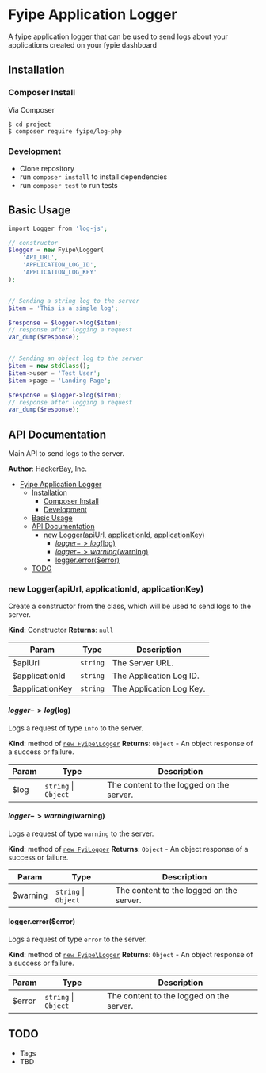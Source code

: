 # Fyipe Application Logger

A fyipe application logger that can be used to send logs about your applications created on your fypie dashboard

## Installation

### Composer Install

Via Composer

```
$ cd project
$ composer require fyipe/log-php
```

### Development

-   Clone repository
-   run `composer install` to install dependencies
-   run `composer test` to run tests

<a name="module_api"></a>

## Basic Usage

```php
import Logger from 'log-js';

// constructor
$logger = new Fyipe\Logger(
    'API_URL',
    'APPLICATION_LOG_ID',
    'APPLICATION_LOG_KEY'
);


// Sending a string log to the server
$item = 'This is a simple log';

$response = $logger->log($item);
// response after logging a request
var_dump($response);


// Sending an object log to the server
$item = new stdClass();
$item->user = 'Test User';
$item->page = 'Landing Page';

$response = $logger->log($item);
// response after logging a request
var_dump($response);
```

## API Documentation

Main API to send logs to the server.

**Author**: HackerBay, Inc.

-   [Fyipe Application Logger](#fyipe-application-logger)
    -   [Installation](#installation)
        -   [Composer Install](#composer-install)
        -   [Development](#development)
    -   [Basic Usage](#basic-usage)
    -   [API Documentation](#api-documentation)
        -   [new Logger(apiUrl, applicationId, applicationKey)](#new-loggerapiurl-applicationid-applicationkey)
            -   [$logger->log($log)](#math-xmlnshttpwwww3org1998mathmathmlsemanticsmrowmilmimiomimigmimigmimiemimirmimomomomomilmimiomimigmimo-stretchyfalsemomrowannotation-encodingapplicationx-texlogger-logannotationsemanticsmathloggerloglog)
            -   [$logger->warning($warning)](#math-xmlnshttpwwww3org1998mathmathmlsemanticsmrowmilmimiomimigmimigmimiemimirmimomomomomiwmimiamimirmiminmimiimiminmimigmimo-stretchyfalsemomrowannotation-encodingapplicationx-texlogger-warningannotationsemanticsmathloggerwarningwarning)
            -   [logger.error(\$error)](#loggererrorerror)
    -   [TODO](#todo)

<a name="logger_api--logger"></a>

### new Logger(apiUrl, applicationId, applicationKey)

Create a constructor from the class, which will be used to send logs to the server.

**Kind**: Constructor
**Returns**: <code>null</code>

| Param            | Type                | Description              |
| ---------------- | ------------------- | ------------------------ |
| \$apiUrl         | <code>string</code> | The Server URL.          |
| \$applicationId  | <code>string</code> | The Application Log ID.  |
| \$applicationKey | <code>string</code> | The Application Log Key. |

#### $logger->log($log)

Logs a request of type `info` to the server.

**Kind**: method of [<code>new Fyipe\Logger</code>](#logger_api--logger)
**Returns**: <code>Object</code> - An object response of a success or failure.

| Param | Type                                       | Description                              |
| ----- | ------------------------------------------ | ---------------------------------------- |
| \$log | <code>string</code> \| <code>Object</code> | The content to the logged on the server. |

#### $logger->warning($warning)

Logs a request of type `warning` to the server.

**Kind**: method of [<code>new FyiLogger</code>](#logger_api--logger)
**Returns**: <code>Object</code> - An object response of a success or failure.

| Param     | Type                                       | Description                              |
| --------- | ------------------------------------------ | ---------------------------------------- |
| \$warning | <code>string</code> \| <code>Object</code> | The content to the logged on the server. |

#### logger.error(\$error)

Logs a request of type `error` to the server.

**Kind**: method of [<code>new Fyipe\Logger</code>](#logger_api--logger)
**Returns**: <code>Object</code> - An object response of a success or failure.

| Param   | Type                                       | Description                              |
| ------- | ------------------------------------------ | ---------------------------------------- |
| \$error | <code>string</code> \| <code>Object</code> | The content to the logged on the server. |

## TODO

-   Tags
-   TBD
